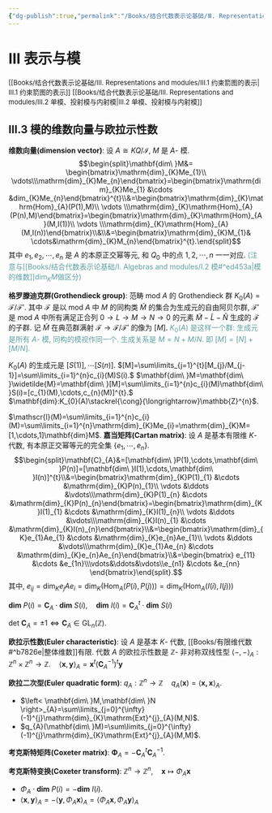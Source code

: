 ```yaml
---
{"dg-publish":true,"permalink":"/Books/结合代数表示论基础/Ⅲ. Representations and modules/Ⅲ.3 模的维数向量与欧拉示性数/","dgPassFrontmatter":true,"created":"2024-08-05T17:24:32.319+08:00","updated":"2024-08-05T17:49:13.737+08:00"}
---
```


# Ⅲ 表示与模

<font size="2"> [[Books/结合代数表示论基础/Ⅲ. Representations and modules/Ⅲ.1 约束箭图的表示\|Ⅲ.1 约束箭图的表示]]</font>
<font size="2">[[Books/结合代数表示论基础/Ⅲ. Representations and modules/Ⅲ.2 单模、投射模与内射模\|Ⅲ.2 单模、投射模与内射模]]</font>
## Ⅲ.3 模的维数向量与欧拉示性数

**维数向量(dimension vector)**: 设 $A\cong KQ/\mathcal{I}$, $M$ 是 $A$- 模.  
$$\begin{split}\mathbf{dim\ }M&= \begin{bmatrix}\mathrm{dim}_{K}Me_{1}\\ \vdots\\\mathrm{dim}_{K}Me_{n}\end{bmatrix}=\begin{bmatrix}\mathrm{dim}_{K}Me_{1} &\cdots &dim_{K}Me_{n}\end{bmatrix}^{t}\\&=\begin{bmatrix}\mathrm{dim}_{K}\mathrm{Hom}_{A}(P(1),M)\\ \vdots \\\mathrm{dim}_{K}\mathrm{Hom}_{A}(P(n),M)\end{bmatrix}=\begin{bmatrix}\mathrm{dim}_{K}\mathrm{Hom}_{A}(M,I(1))\\ \vdots \\\mathrm{dim}_{K}\mathrm{Hom}_{A}(M,I(n))\end{bmatrix}\\&\\&=\begin{bmatrix}\mathrm{dim}_{K}M_{1}& \cdots&\mathrm{dim}_{K}M_{n}\end{bmatrix}^{t}.\end{split}$$
其中 $e_{1},e_{2},\cdots,e_{n}$ 是 $A$ 的本原正交幂等元, 和 $Q_0$ 中的点 $1,2,\cdots,n$ 一一对应. <font color=CadetBlue>(注意与[[Books/结合代数表示论基础/Ⅰ. Algebras and modules/Ⅰ.2 模#^ed453a\|模的维数]]$\mathrm{dim}_KM$做区分)</font>

**格罗滕迪克群(Grothendieck group)**: 范畴 $\mathrm{mod\ }A$ 的 Grothendieck 群 $K_{0}(A)=\mathcal{F/F'}$. 其中 $\mathcal{F}$ 是以 $\mathrm{mod\ }A$ 中 $M$ 的同构类 $\widetilde{M}$ 的集合为生成元的自由阿贝尔群,  $\mathcal{F'}$ 是 $\mathrm{mod\ }A$ 中所有满足正合列 $0\rightarrow L \rightarrow M\rightarrow N\rightarrow 0$ 的元素 $\widetilde{M}-\widetilde{L}-\widetilde{N}$ 生成的 $\mathcal{F}$ 的子群. 记 $\widetilde{M}$ 在典范群满射 $\mathcal{F}\rightarrow \mathcal{F/F'}$ 的像为 $[M]$. <font color=CadetBlue> $K_0(A)$ 是这样一个群: 生成元是所有 $A$- 模, 同构的模视作同一个. 生成关系是 $M=N+M/N$. 即 $[M]=[N]+[M/N]$. </font>

 $K_{0}(A)$ 的生成元是 $[S(1)],\cdots [S(n)]$.  $[M]=\sum\limits_{j=1}^{t}[M_{j}/M_{j-1}]=\sum\limits_{i=1}^{n}c_{i}(M)S(i).$
		  $\mathbf{dim\ }M=\mathbf{dim\ }\widetilde{M}=\mathbf{dim\ }[M]=\sum\limits_{i=1}^{n}c_{i}(M)\mathbf{dim\ }S(i)=[c_{1}(M),\cdots,c_{n}(M)]^{t}.$  
 $\mathbf{dim}:K_{0}(A)\stackrel{\cong}{\longrightarrow}\mathbb{Z}^{n}$. 

 $\mathscr{l}(M)=\sum\limits_{i=1}^{n}c_{i}(M)=\sum\limits_{i=1}^{n}\mathrm{dim}_{K}Me_{i}=\mathrm{dim}_{K}M=[1,\cdots,1]\mathbf{dim}M$.
**嘉当矩阵(Cartan matrix)**: 设 $A$ 是基本有限维 $K$- 代数, 有本原正交幂等元的完全集 $\{ e_{1},\cdots,e_{n} \}$. 
$$\begin{split}\mathbf{C}_{A}&=[\mathbf{dim\ }P(1),\cdots,\mathbf{dim\ }P(n)]=[\mathbf{dim\ }I(1),\cdots,\mathbf{dim\ }I(n)]^{t}\\&=\begin{bmatrix}\mathrm{dim}_{K}P(1)_{1} &\cdots &\mathrm{dim}_{K}P(n)_{1}\\ \vdots &\ddots &\vdots\\\mathrm{dim}_{K}P(1)_{n} &\cdots &\mathrm{dim}_{K}P(n)_{n}\end{bmatrix}=\begin{bmatrix}\mathrm{dim}_{K}I(1)_{1} &\cdots &\mathrm{dim}_{K}I(1)_{n}\\ \vdots &\ddots &\vdots\\\mathrm{dim}_{K}I(n)_{1} &\cdots &\mathrm{dim}_{K}I(n)_{n}\end{bmatrix}\\&=\begin{bmatrix}\mathrm{dim}_{K}e_{1}Ae_{1} &\cdots &\mathrm{dim}_{K}e_{n}Ae_{1}\\ \vdots &\ddots &\vdots\\\mathrm{dim}_{K}e_{1}Ae_{n} &\cdots &\mathrm{dim}_{K}e_{n}Ae_{n}\end{bmatrix}\\&=\begin{bmatrix}
e_{11} &\cdots &e_{1n}\\\vdots&\ddots&\vdots\\e_{n1} &\cdots &e_{nn}
\end{bmatrix}\end{split}.$$
其中,  $e_{ij}=\mathrm{dim}_{K}e_{j}Ae_{i}=\mathrm{dim}_{K}(\mathrm{Hom}_{A}(P(i),P(j)))=\mathrm{dim}_{K}(\mathrm{Hom}_{A}(I(i),I(j)))$
 
 $\mathbf{dim\ }P(i)=\mathbf{C}_{A}\cdot \mathbf{dim\ }S(i),\quad\mathbf{dim\ }I(i)=\mathbf{C}^{t}_{A}\cdot \mathbf{dim}\ S(i)$

 $\mathrm{det\ }\mathbf{C}_{A}=\pm1 \Leftrightarrow \mathbf{C}_{A}\in\mathrm{GL}_{n}(\mathbb{Z})$.

**欧拉示性数(Euler characteristic)**: 设 $A$ 是基本 $K$- 代数, [[Books/有限维代数#^b7826e\|整体维数]]有限. 代数 $A$ 的欧拉示性数是 $\mathbb{Z}$- 非对称双线性型 $\left< -,- \right>_{A}:\mathbb{Z}^{n}\times \mathbb{Z}^{n}\rightarrow\mathbb{Z}.\quad\left< \mathbf{x},\mathbf{y} \right>_{A}=\mathbf{x}^{t}(\mathbf{C}_{A}^{-1})^{t}\mathbf{y}$

**欧拉二次型(Euler quadratic form)**:  $q_{A}:\mathbb{Z}^{n}\rightarrow\mathbb{Z}\quad q_{A}(\mathbf{x})=\left< \mathbf{x,x} \right>_{A}$.
+  $\left< \mathbf{dim\ }M,\mathbf{dim\ }N \right>_{A}=\sum\limits_{j=0}^{\infty}(-1)^{j}\mathrm{dim}_{K}\mathrm{Ext}^{j}_{A}(M,N)$.
+  $q_{A}(\mathbf{dim\ }M)=\sum\limits_{j=0}^{\infty}(-1)^{j}\mathrm{dim}_{K}\mathrm{Ext}^{j}_{A}(M,M)$.

**考克斯特矩阵(Coxeter matrix)**:  $\mathbf{\Phi}_{A}=-\mathbf{C}^{t}_{A}\mathbf{C}^{-1}_{A}$. 

**考克斯特变换(Coxeter transform)**:  $\mathbb{Z}^{n}\rightarrow \mathbb{Z}^{n},\quad \mathbf{x}\mapsto \Phi_{A}\mathbf{x}$
+  $\Phi_{A}\cdot \mathbf{dim\ }P(i)=-\mathbf{dim\ }I(i)$.
+  $\left< \mathbf{x},\mathbf{y} \right>_{A}=-\left< \mathbf{y},\Phi_{A}\mathbf{x} \right>_{A}=\left< \Phi_{A}\mathbf{x} ,\Phi_{A}\mathbf{y}  \right>_{A}$